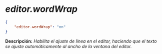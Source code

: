 <!-- Autor: Daniel Benjamin Perez Morales -->
<!-- GitHub: https://github.com/DanielBenjaminPerezMoralesDev13 -->
<!-- GitLab: https://gitlab.com/DanielBenjaminPerezMoralesDev13 -->
<!-- Correo electrónico: danielperezdev@proton.me -->

# ***editor.wordWrap***

```json
{
    "editor.wordWrap": "on"
}
```

**Descripción:** *Habilita el ajuste de línea en el editor, haciendo que el texto se ajuste automáticamente al ancho de la ventana del editor.*
